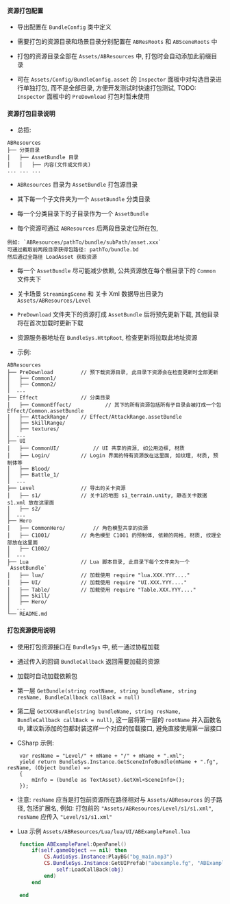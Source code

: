 
#### 资源打包配置

* 导出配置在 `BundleConfig` 类中定义

* 需要打包的资源目录和场景目录分别配置在 `ABResRoots` 和 `ABSceneRoots` 中

* 打包的资源目录全部在 `Assets/ABResources` 中, 打包时会自动添加此前缀目录

* 可在 `Assets/Config/BundleConfig.asset` 的 `Inspector` 面板中对勾选目录进行单独打包, 而不是全部目录, 方便开发测试时快速打包测试, TODO: `Inspector` 面板中的 `PreDownload` 打包时暂未使用


#### 资源打包目录说明

* 总揽:
```
ABResources
├── 分类目录
│   ├── AssetBundle 目录
│   │   ├── 内容(文件或文件夹)
... ... ...
```

* `ABResources` 目录为 `AssetBundle` 打包源目录

* 其下每一个子文件夹为一个 `AssetBundle` 分类目录

* 每一个分类目录下的子目录作为一个 `AssetBundle`

* 每个资源可通过 `ABResources` 后两段目录定位所在包, 
```
例如: `ABResources/pathTo/bundle/subPath/asset.xxx`
可通过截取前两段目录获得包路径: pathTo/bundle.bd
然后通过全路径 LoadAsset 获取资源
```

* 每一个 `AssetBundle` 尽可能减少依赖, 公共资源放在每个根目录下的 `Common` 文件夹下

* 关卡场景 `StreamingScene` 和 关卡 Xml 数据导出目录为 `Assets/ABResources/Level` 

* `PreDownload` 文件夹下的资源打成 `AssetBundle` 后将预先更新下载, 其他目录将在首次加载时更新下载

* 资源服务器地址在 `BundleSys.HttpRoot`, 检查更新将拉取此地址资源

* 示例:
```
ABResources
├── PreDownload			// 预下载资源目录, 此目录下资源会在检查更新时全部更新
│   ├── Common1/		
│   ├── Common2/
│  ...
├── Effect				// 分类目录
│   ├── CommonEffect/			// 其下的所有资源包括所有子目录会被打成一个包 Effect/Common.assetBundle
│   ├── AttackRange/	// Effect/AttackRange.assetBundle
│   ├── SkillRange/
│   ├── textures/
│  ...
├── UI
│   ├── CommonUI/			// UI 共享的资源, 如公用边框, 材质
│   ├── Login/			// Login 界面的特有资源放在这里面, 如纹理, 材质, 预制体等
│   ├── Blood/
│   ├── Battle_1/
│  ...
├── Level				// 导出的关卡资源
│   ├── s1/				// 关卡1的地图 s1_terrain.unity, 静态关卡数据 s1.xml 放在这里面
│   ├── s2/
│  ...
├── Hero
│   ├── CommonHero/			// 角色模型共享的资源
│   ├── C1001/			// 角色模型 C1001 的预制体, 依赖的网格, 材质, 纹理全部放在这里面
│   ├── C1002/
│  ...
├── Lua 				// Lua 脚本目录, 此目录下每个文件夹为一个 `AssetBundle`
│   ├── lua/			// 加载使用 require "lua.XXX.YYY...."
│   ├── UI/				// 加载使用 require "UI.XXX.YYY...."
│   ├── Table/			// 加载使用 require "Table.XXX.YYY...."
│   ├── Skill/
│   ├── Hero/
│  ...
└── README.md
```

#### 打包资源使用说明

* 使用打包资源接口在 `BundleSys` 中, 统一通过协程加载

* 通过传入的回调 `BundleCallback` 返回需要加载的资源

* 加载时自动加载依赖包

* 第一层 `GetBundle(string rootName, string bundleName, string resName, BundleCallback callBack = null)`

* 第二层 `GetXXXBundle(string bundleName, string resName, BundleCallback callBack = null)`, 这一层将第一层的 `rootName` 并入函数名中, 建议新添加的包都封装这样一个对应的加载接口, 避免直接使用第一层接口

* CSharp 示例:
```CSharp
	var resName = "Level/" + mName + "/" + mName + ".xml";
	yield return BundleSys.Instance.GetSceneInfoBundle(mName + ".fg", resName, (Object bundle) =>
	{
	    mInfo = (bundle as TextAsset).GetXml<SceneInfo>();
	});
```

* 注意: `resName` 应当是打包前资源所在路径相对与 `Assets/ABResources` 的子路径, 包括扩展名, 例如:
打包前的 
`"Assets/ABResources/Level/s1/s1.xml"`, 
`resName` 应传入 
`"Level/s1/s1.xml"`

* Lua 示例 `Assets/ABResources/Lua/lua/UI/ABExamplePanel.lua`
```Lua
	function ABExamplePanel:OpenPanel()
		if(self.gameObject == nil) then
			CS.AudioSys.Instance:PlayBG("bg_main.mp3")
			CS.BundleSys.Instance:GetUIPrefab("abexample.fg", "ABExample", function ( obj )
		    	self:LoadCallBack(obj)
			end)
		end
		
	end
```